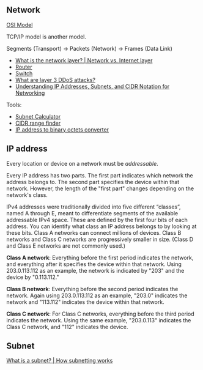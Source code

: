 ## Network

[OSI Model](https://www.cloudflare.com/learning/ddos/glossary/open-systems-interconnection-model-osi/)

TCP/IP model is another model.

Segments (Transport) -> Packets (Network) -> Frames (Data Link)

* [What is the network layer? | Network vs. Internet layer](https://www.cloudflare.com/learning/network-layer/what-is-the-network-layer/)
* [Router](https://www.cloudflare.com/learning/network-layer/what-is-routing/)
* [Switch](https://www.cloudflare.com/learning/network-layer/what-is-a-network-switch/)
* [What are layer 3 DDoS attacks?](https://www.cloudflare.com/learning/ddos/layer-3-ddos-attacks/)
* [Understanding IP Addresses, Subnets, and CIDR Notation for Networking](https://www.digitalocean.com/community/tutorials/understanding-ip-addresses-subnets-and-cidr-notation-for-networking)

Tools:
* [Subnet Calculator](https://www.subnet-calculator.com/)
* [CIDR range finder](https://www.ultratools.com/tools/netMask)
* [IP address to binary octets converter](http://www.csgnetwork.com/ipaddconv.html)

## IP address

Every location or device on a network must be _addressable_.

Every IP address has two parts. The first part indicates which network the address belongs to. The second part specifies the device within that network. However, the length of the "first part" changes depending on the network's class.

IPv4 addresses were traditionally divided into five different “classes”, named A through E, meant to differentiate segments of the available addressable IPv4 space. These are defined by the first four bits of each address. You can identify what class an IP address belongs to by looking at these bits.
Class A networks can connect millions of devices. Class B networks and Class C networks are progressively smaller in size. (Class D and Class E networks are not commonly used.)

**Class A network**: Everything before the first period indicates the network, and everything after it specifies the device within that network. Using 203.0.113.112 as an example, the network is indicated by "203" and the device by "0.113.112."

**Class B network**: Everything before the second period indicates the network. Again using 203.0.113.112 as an example, "203.0" indicates the network and "113.112" indicates the device within that network.

**Class C network**: For Class C networks, everything before the third period indicates the network. Using the same example, "203.0.113" indicates the Class C network, and "112" indicates the device.

## Subnet

[What is a subnet? | How subnetting works](https://www.cloudflare.com/learning/network-layer/what-is-a-subnet/)

